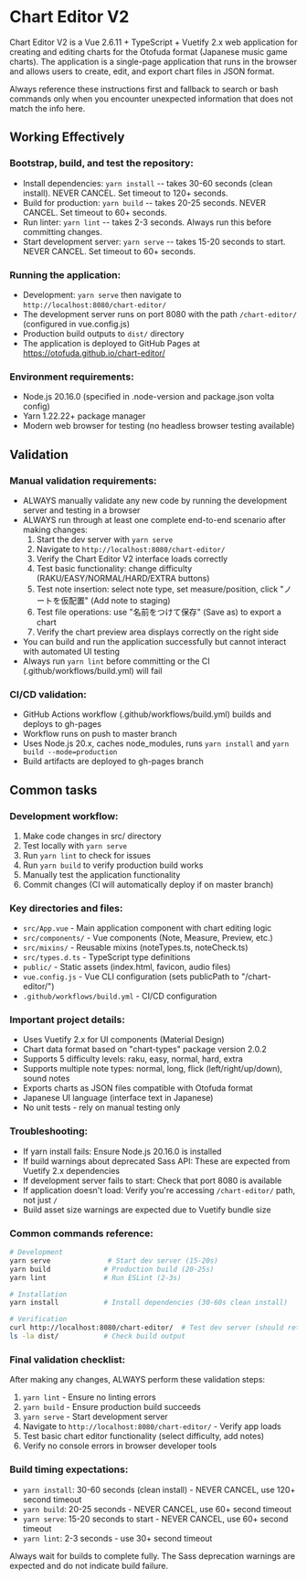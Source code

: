 # Chart Editor V2

Chart Editor V2 is a Vue 2.6.11 + TypeScript + Vuetify 2.x web application for creating and editing charts for the Otofuda format (Japanese music game charts). The application is a single-page application that runs in the browser and allows users to create, edit, and export chart files in JSON format.

Always reference these instructions first and fallback to search or bash commands only when you encounter unexpected information that does not match the info here.

## Working Effectively

### Bootstrap, build, and test the repository:
- Install dependencies: `yarn install` -- takes 30-60 seconds (clean install). NEVER CANCEL. Set timeout to 120+ seconds.
- Build for production: `yarn build` -- takes 20-25 seconds. NEVER CANCEL. Set timeout to 60+ seconds.
- Run linter: `yarn lint` -- takes 2-3 seconds. Always run this before committing changes.
- Start development server: `yarn serve` -- takes 15-20 seconds to start. NEVER CANCEL. Set timeout to 60+ seconds.

### Running the application:
- Development: `yarn serve` then navigate to `http://localhost:8080/chart-editor/`
- The development server runs on port 8080 with the path `/chart-editor/` (configured in vue.config.js)
- Production build outputs to `dist/` directory
- The application is deployed to GitHub Pages at https://otofuda.github.io/chart-editor/

### Environment requirements:
- Node.js 20.16.0 (specified in .node-version and package.json volta config)
- Yarn 1.22.22+ package manager
- Modern web browser for testing (no headless browser testing available)

## Validation

### Manual validation requirements:
- ALWAYS manually validate any new code by running the development server and testing in a browser
- ALWAYS run through at least one complete end-to-end scenario after making changes:
  1. Start the dev server with `yarn serve`
  2. Navigate to `http://localhost:8080/chart-editor/`
  3. Verify the Chart Editor V2 interface loads correctly
  4. Test basic functionality: change difficulty (RAKU/EASY/NORMAL/HARD/EXTRA buttons)
  5. Test note insertion: select note type, set measure/position, click "ノートを仮配置" (Add note to staging)
  6. Test file operations: use "名前をつけて保存" (Save as) to export a chart
  7. Verify the chart preview area displays correctly on the right side
- You can build and run the application successfully but cannot interact with automated UI testing
- Always run `yarn lint` before committing or the CI (.github/workflows/build.yml) will fail

### CI/CD validation:
- GitHub Actions workflow (.github/workflows/build.yml) builds and deploys to gh-pages
- Workflow runs on push to master branch
- Uses Node.js 20.x, caches node_modules, runs `yarn install` and `yarn build --mode=production`
- Build artifacts are deployed to gh-pages branch

## Common tasks

### Development workflow:
1. Make code changes in src/ directory
2. Test locally with `yarn serve` 
3. Run `yarn lint` to check for issues
4. Run `yarn build` to verify production build works
5. Manually test the application functionality
6. Commit changes (CI will automatically deploy if on master branch)

### Key directories and files:
- `src/App.vue` - Main application component with chart editing logic
- `src/components/` - Vue components (Note, Measure, Preview, etc.)
- `src/mixins/` - Reusable mixins (noteTypes.ts, noteCheck.ts)
- `src/types.d.ts` - TypeScript type definitions
- `public/` - Static assets (index.html, favicon, audio files)
- `vue.config.js` - Vue CLI configuration (sets publicPath to "/chart-editor/")
- `.github/workflows/build.yml` - CI/CD configuration

### Important project details:
- Uses Vuetify 2.x for UI components (Material Design)
- Chart data format based on "chart-types" package version 2.0.2
- Supports 5 difficulty levels: raku, easy, normal, hard, extra
- Supports multiple note types: normal, long, flick (left/right/up/down), sound notes
- Exports charts as JSON files compatible with Otofuda format
- Japanese UI language (interface text in Japanese)
- No unit tests - rely on manual testing only

### Troubleshooting:
- If yarn install fails: Ensure Node.js 20.16.0 is installed
- If build warnings about deprecated Sass API: These are expected from Vuetify 2.x dependencies
- If development server fails to start: Check that port 8080 is available
- If application doesn't load: Verify you're accessing `/chart-editor/` path, not just `/`
- Build asset size warnings are expected due to Vuetify bundle size

### Common commands reference:
```bash
# Development
yarn serve              # Start dev server (15-20s)
yarn build             # Production build (20-25s) 
yarn lint              # Run ESLint (2-3s)

# Installation
yarn install           # Install dependencies (30-60s clean install)

# Verification
curl http://localhost:8080/chart-editor/  # Test dev server (should return 200)
ls -la dist/           # Check build output
```

### Final validation checklist:
After making any changes, ALWAYS perform these validation steps:
1. `yarn lint` - Ensure no linting errors
2. `yarn build` - Ensure production build succeeds
3. `yarn serve` - Start development server
4. Navigate to `http://localhost:8080/chart-editor/` - Verify app loads
5. Test basic chart editor functionality (select difficulty, add notes)
6. Verify no console errors in browser developer tools

### Build timing expectations:
- `yarn install`: 30-60 seconds (clean install) - NEVER CANCEL, use 120+ second timeout
- `yarn build`: 20-25 seconds - NEVER CANCEL, use 60+ second timeout  
- `yarn serve`: 15-20 seconds to start - NEVER CANCEL, use 60+ second timeout
- `yarn lint`: 2-3 seconds - use 30+ second timeout

Always wait for builds to complete fully. The Sass deprecation warnings are expected and do not indicate build failure.